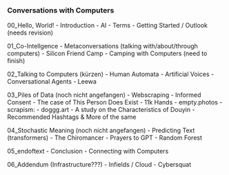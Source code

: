 
### Conversations with Computers

00_Hello, World!
	- Introduction
	- AI
	- Terms
	- Getting Started / Outlook (needs revision)
 
01_Co-Intellgence
	- Metaconversations (talking with/about/through computers)
	- Silicon Friend Camp
	- Camping with Computers (need to finish)

02_Talking to Computers (kürzen)
	- Human Automata
	- Artificial Voices
	- Conversational Agents
	- Leewa

03_Piles of Data (noch nicht angefangen)
	- Webscraping
	- Informed Consent
	- The case of This Person Does Exist
	- 11k Hands
	- empty.photos
	- scrapism: 
		- doggg.art
		- A study on the Characteristics of Douyin
		- Recommended Hashtags & More of the same

04_Stochastic Meaning (noch nicht angefangen)
	- Predicting Text (transformers)
	- The Chiromancer
	- Prayers to GPT
	- Random Forest

05_endoftext
	- Conclusion
	- Connecting with Computers

06_Addendum (Infrastructure???) 
	- Infields / Cloud
	- Cybersquat
